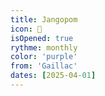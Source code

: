 ```yaml
---
title: Jangopom
icon: 🍎
isOpened: true
rythme: monthly
color: 'purple'
from: 'Gaillac'
dates: [2025-04-01]
---
```

